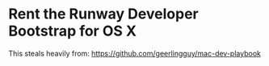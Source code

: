 # Rent the Runway Developer Bootstrap for OS X 

This steals heavily from: https://github.com/geerlingguy/mac-dev-playbook 

 
